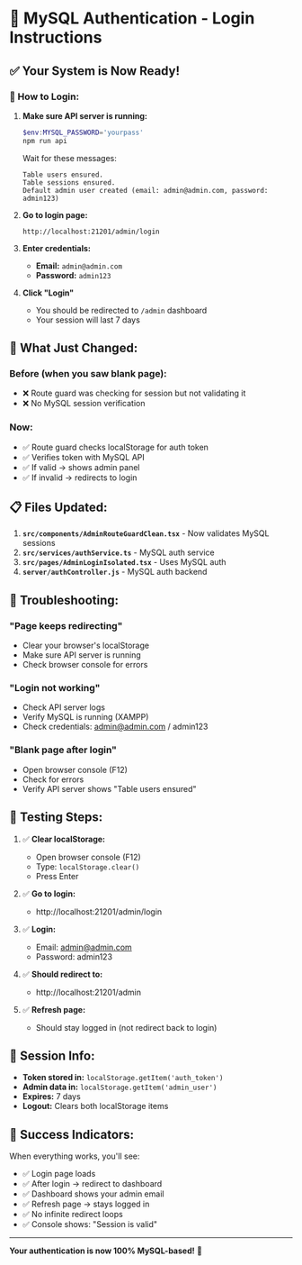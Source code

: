 # 🔐 MySQL Authentication - Login Instructions

## ✅ Your System is Now Ready!

### 🚀 How to Login:

1. **Make sure API server is running:**
   ```powershell
   $env:MYSQL_PASSWORD='yourpass'
   npm run api
   ```
   
   Wait for these messages:
   ```
   Table users ensured.
   Table sessions ensured.
   Default admin user created (email: admin@admin.com, password: admin123)
   ```

2. **Go to login page:**
   ```
   http://localhost:21201/admin/login
   ```

3. **Enter credentials:**
   - **Email:** `admin@admin.com`
   - **Password:** `admin123`

4. **Click "Login"**
   - You should be redirected to `/admin` dashboard
   - Your session will last 7 days

## 🔧 What Just Changed:

### Before (when you saw blank page):
- ❌ Route guard was checking for session but not validating it
- ❌ No MySQL session verification

### Now:
- ✅ Route guard checks localStorage for auth token
- ✅ Verifies token with MySQL API
- ✅ If valid → shows admin panel
- ✅ If invalid → redirects to login

## 📋 Files Updated:

1. **`src/components/AdminRouteGuardClean.tsx`** - Now validates MySQL sessions
2. **`src/services/authService.ts`** - MySQL auth service
3. **`src/pages/AdminLoginIsolated.tsx`** - Uses MySQL auth
4. **`server/authController.js`** - MySQL auth backend

## 🐛 Troubleshooting:

### "Page keeps redirecting"
- Clear your browser's localStorage
- Make sure API server is running
- Check browser console for errors

### "Login not working"
- Check API server logs
- Verify MySQL is running (XAMPP)
- Check credentials: admin@admin.com / admin123

### "Blank page after login"
- Open browser console (F12)
- Check for errors
- Verify API server shows "Table users ensured"

## 🎯 Testing Steps:

1. ✅ **Clear localStorage:**
   - Open browser console (F12)
   - Type: `localStorage.clear()`
   - Press Enter

2. ✅ **Go to login:**
   - http://localhost:21201/admin/login

3. ✅ **Login:**
   - Email: admin@admin.com
   - Password: admin123

4. ✅ **Should redirect to:**
   - http://localhost:21201/admin

5. ✅ **Refresh page:**
   - Should stay logged in (not redirect back to login)

## 🔑 Session Info:

- **Token stored in:** `localStorage.getItem('auth_token')`
- **Admin data in:** `localStorage.getItem('admin_user')`
- **Expires:** 7 days
- **Logout:** Clears both localStorage items

## 🎊 Success Indicators:

When everything works, you'll see:
- ✅ Login page loads
- ✅ After login → redirect to dashboard
- ✅ Dashboard shows your admin email
- ✅ Refresh page → stays logged in
- ✅ No infinite redirect loops
- ✅ Console shows: "Session is valid"

---

**Your authentication is now 100% MySQL-based!** 🚀

